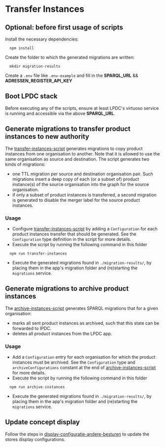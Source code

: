 # Transfer Instances

## Optional: before first usage of scripts

Install the necessary dependencies:

```shell
  npm install
```

Create the folder to which the generated migrations are written:

```shell
  mkdir migration-results
```

Create a `.env` file like `.env-example` and fill in the **SPARQL_URL** && **ADRESSEN_REGISTER_API_KEY**

## Boot LPDC stack

Before executing any of the scripts, ensure at least LPDC's virtuoso service is running and accessible via the above **SPARQL_URL**.

## Generate migrations to transfer product instances to new authority

The [transfer-instances-script](transfer-instances-script.ts) generates migrations to copy product instances from one organisation to another. Note that it is allowed to use the same organisation as source and destination. The script generates two kinds of migrations:
- one TTL migration per source and destination organisation pair. Such migrations insert a deep copy of each (or a subset of) product instance(s) of the source organisation into the graph for the source organisation.
- if only a subset of product instances is transferred, a second migration is generated to disable the merger label for the source product instances.

### Usage

- Configure [transfer-instances-script](transfer-instances-script.ts) by adding a `Configuration` for each product instances transfer that should be generated. See the `Configuration` type definition in the script for more details.
- Execute the script by running the following command in this folder
```shell
  npm run transfer-instances
```
- Execute the generated migrations found in `./migration-results/`, by placing them in the app's migration folder and (re)starting the `migrations` service.

## Generate migrations to archive product instances

The [archive-instances-script](archive-instances-script.ts) generates SPARQL migrations that for a given organisation:
- marks all sent product instances as archived, such that this state can be forwarded to IPDC.
- deletes all product instances from the LPDC app.


### Usage
- Add a `Configuration` entry for each organisation for which the product instances must be archived. See the `Configuration` type and `archiveConfigurations` constant at the end of [archive-instances-script](archive-instances-script.ts) for more details.
- Execute the script by running the following command in this folder
```shell
  npm run archive-instances
```
- Execute the generated migrations found in `./migration-results/`, by placing them in the app's migration folder and (re)starting the `migrations` service.

## Update concept display

Follow the steps
in [display-configuratie-andere-besturen](https://github.com/lblod/app-lpdc-digitaal-loket/tree/development/migration-scripts/display-configuratie-andere-besturen)
to update the stores display configurations.

